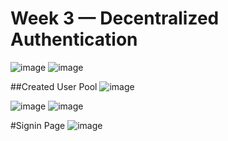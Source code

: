 # Week 3 — Decentralized Authentication

![image](https://user-images.githubusercontent.com/125198688/222919716-7190de63-7edd-45d8-9ac6-fab27ffc44a9.png)
![image](https://user-images.githubusercontent.com/125198688/222919791-776974b6-d5ad-4d8c-9a5f-5a110ac00c45.png)

##Created User Pool
![image](https://user-images.githubusercontent.com/125198688/222920818-f74ab10b-9eff-4bb0-81b5-77bbe1c6d6c4.png)



![image](https://user-images.githubusercontent.com/125198688/222921164-cb356032-b040-4baf-a4f9-881e61d20f12.png)
![image](https://user-images.githubusercontent.com/125198688/222921148-6a12b360-75dc-4440-a613-d0cc95335796.png)


#Signin Page
![image](https://user-images.githubusercontent.com/125198688/222926609-08122a2e-cdf4-44fe-a109-0e4914d111bc.png)
